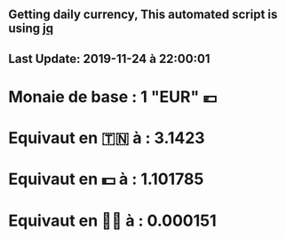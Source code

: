 ## Getting daily currency, This automated script is using [jq](https://stedolan.github.io/jq/)
## Last Update:  2019-11-24 à 22:00:01
 # Monaie de base : 1 "EUR" 💶 
 # Equivaut en 🇹🇳 à :  3.1423 
 # Equivaut en 💵 à : 1.101785
 # Equivaut en 🐱‍💻 à :  0.000151
